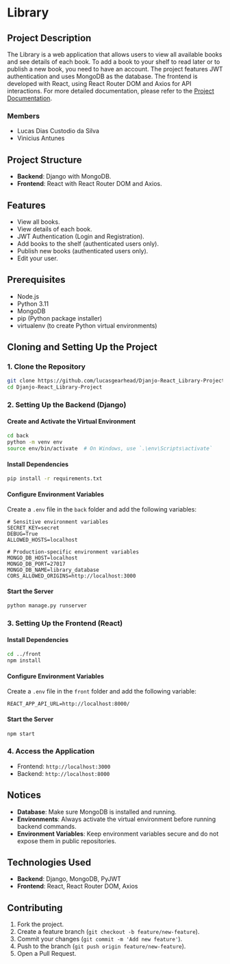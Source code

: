 # Library

## Project Description

The Library is a web application that allows users to view all available books and see details of each book. To add a book to your shelf to read later or to publish a new book, you need to have an account. The project features JWT authentication and uses MongoDB as the database. The frontend is developed with React, using React Router DOM and Axios for API interactions.
For more detailed documentation, please refer to the [Project Documentation](https://docs.google.com/document/d/1SdF9K9jGur6VQXukXquGRWLAEd2DNiWzzrbLzbaYFXc/edit?usp=sharing).

### Members

- Lucas Dias Custodio da Silva
- Vinicius Antunes

## Project Structure

- **Backend**: Django with MongoDB.
- **Frontend**: React with React Router DOM and Axios.

## Features

- View all books.
- View details of each book.
- JWT Authentication (Login and Registration).
- Add books to the shelf (authenticated users only).
- Publish new books (authenticated users only).
- Edit your user.

## Prerequisites

- Node.js
- Python 3.11
- MongoDB
- pip (Python package installer)
- virtualenv (to create Python virtual environments)

## Cloning and Setting Up the Project

### 1. Clone the Repository

```bash
git clone https://github.com/lucasgearhead/Djanjo-React_Library-Project.git
cd Djanjo-React_Library-Project
```

### 2. Setting Up the Backend (Django)

#### Create and Activate the Virtual Environment

```bash
cd back
python -m venv env
source env/bin/activate  # On Windows, use `.\env\Scripts\activate`
```

#### Install Dependencies

```bash
pip install -r requirements.txt
```

#### Configure Environment Variables

Create a `.env` file in the `back` folder and add the following variables:

```
# Sensitive environment variables
SECRET_KEY=secret
DEBUG=True
ALLOWED_HOSTS=localhost

# Production-specific environment variables
MONGO_DB_HOST=localhost
MONGO_DB_PORT=27017
MONGO_DB_NAME=library_database
CORS_ALLOWED_ORIGINS=http://localhost:3000
```

#### Start the Server

```bash
python manage.py runserver
```

### 3. Setting Up the Frontend (React)

#### Install Dependencies

```bash
cd ../front
npm install
```

#### Configure Environment Variables

Create a `.env` file in the `front` folder and add the following variable:

```
REACT_APP_API_URL=http://localhost:8000/
```

#### Start the Server

```bash
npm start
```

### 4. Access the Application

- Frontend: `http://localhost:3000`
- Backend: `http://localhost:8000`

## Notices

- **Database**: Make sure MongoDB is installed and running.
- **Environments**: Always activate the virtual environment before running backend commands.
- **Environment Variables**: Keep environment variables secure and do not expose them in public repositories.

## Technologies Used

- **Backend**: Django, MongoDB, PyJWT
- **Frontend**: React, React Router DOM, Axios

## Contributing

1. Fork the project.
2. Create a feature branch (`git checkout -b feature/new-feature`).
3. Commit your changes (`git commit -m 'Add new feature'`).
4. Push to the branch (`git push origin feature/new-feature`).
5. Open a Pull Request.
